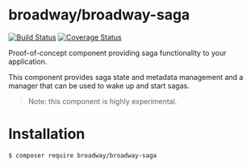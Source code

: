 broadway/broadway-saga
======================

[![Build Status](https://travis-ci.org/Adgoal/broadway-saga.svg?branch=master)](https://travis-ci.org/Adgoal/broadway-saga)
[![Coverage Status](https://coveralls.io/repos/github/Adgoal/broadway-saga/badge.svg?branch=master)](https://coveralls.io/github/Adgoal/broadway-saga?branch=master)

Proof-of-concept component providing saga functionality to your application.

This component provides saga state and metadata management and a manager that
can be used to wake up and start sagas.

> Note: this component is highly experimental.

# Installation

```
$ composer require broadway/broadway-saga
```
